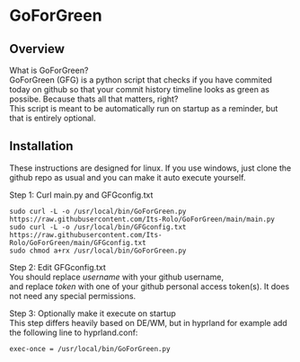 # GoForGreen
## Overview
What is GoForGreen?  
GoForGreen (GFG) is a python script that checks if you have commited today on github so that your commit history timeline looks as green as possibe. Because thats all that matters, right?  
This script is meant to be automatically run on startup as a reminder, but that is entirely optional.
## Installation
These instructions are designed for linux. If you use windows, just clone the github repo as usual and you can make it auto execute yourself.  

Step 1: Curl main.py and GFGconfig.txt  
```
sudo curl -L -o /usr/local/bin/GoForGreen.py https://raw.githubusercontent.com/Its-Rolo/GoForGreen/main/main.py
sudo curl -L -o /usr/local/bin/GFGconfig.txt https://raw.githubusercontent.com/Its-Rolo/GoForGreen/main/GFGconfig.txt
sudo chmod a+rx /usr/local/bin/GoForGreen.py
```

Step 2: Edit GFGconfig.txt  
You should replace *username* with your github username,  
and replace *token* with one of your github personal access token(s). It does not need any special permissions.  

Step 3: Optionally make it execute on startup  
This step differs heavily based on DE/WM, but in hyprland for example add the following line to hyprland.conf:
```
exec-once = /usr/local/bin/GoForGreen.py
```
